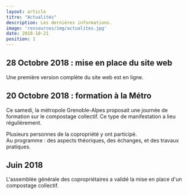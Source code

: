 ```yaml
---
layout: article
titre: "Actualités"
description: Les dernières informations.
image: 'ressources/img/actualites.jpg'
date: 2018-10-21
position: 1
---
```


## 28 Octobre 2018 : mise en place du site web

Une première version complète du site web est en ligne.


## 20 Octobre 2018 : formation à la Métro

Ce samedi, la métropole Grenoble-Alpes proposait une journée de formation
sur le compostage collectif. Ce type de manifestation a lieu régulièrement.

Plusieurs personnes de la copropriété y ont participé.  
Au programme : des aspects théoriques, des échanges, et des travaux pratiques.


## Juin 2018

L'assemblée générale des copropriétaires a validé la mise en place d'un compostage collectif.
